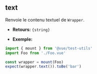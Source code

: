 ## text

Renvoie le contenu textuel de `Wrapper`.

- **Retours:** `{string}`

- **Exemple:**

```js
import { mount } from '@vue/test-utils'
import Foo from './Foo.vue'

const wrapper = mount(Foo)
expect(wrapper.text()).toBe('bar')
```
